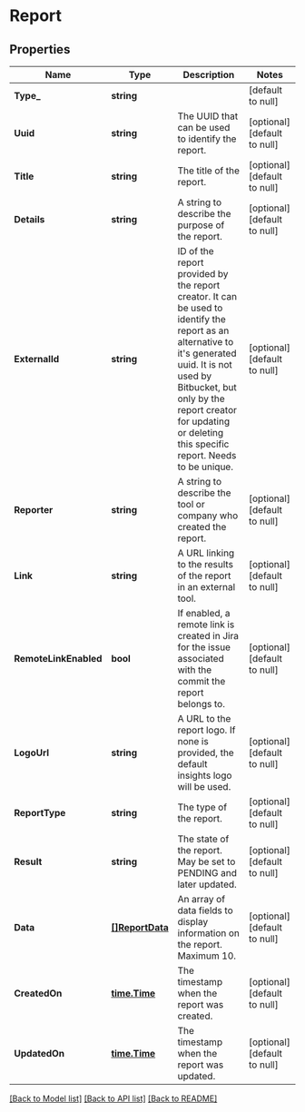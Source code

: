 # Report

## Properties
Name | Type | Description | Notes
------------ | ------------- | ------------- | -------------
**Type_** | **string** |  | [default to null]
**Uuid** | **string** | The UUID that can be used to identify the report. | [optional] [default to null]
**Title** | **string** | The title of the report. | [optional] [default to null]
**Details** | **string** | A string to describe the purpose of the report. | [optional] [default to null]
**ExternalId** | **string** | ID of the report provided by the report creator. It can be used to identify the report as an alternative to it&#x27;s generated uuid. It is not used by Bitbucket, but only by the report creator for updating or deleting this specific report. Needs to be unique. | [optional] [default to null]
**Reporter** | **string** | A string to describe the tool or company who created the report. | [optional] [default to null]
**Link** | **string** | A URL linking to the results of the report in an external tool. | [optional] [default to null]
**RemoteLinkEnabled** | **bool** | If enabled, a remote link is created in Jira for the issue associated with the commit the report belongs to. | [optional] [default to null]
**LogoUrl** | **string** | A URL to the report logo. If none is provided, the default insights logo will be used. | [optional] [default to null]
**ReportType** | **string** | The type of the report. | [optional] [default to null]
**Result** | **string** | The state of the report. May be set to PENDING and later updated. | [optional] [default to null]
**Data** | [**[]ReportData**](report_data.md) | An array of data fields to display information on the report. Maximum 10. | [optional] [default to null]
**CreatedOn** | [**time.Time**](time.Time.md) | The timestamp when the report was created. | [optional] [default to null]
**UpdatedOn** | [**time.Time**](time.Time.md) | The timestamp when the report was updated. | [optional] [default to null]

[[Back to Model list]](../README.md#documentation-for-models) [[Back to API list]](../README.md#documentation-for-api-endpoints) [[Back to README]](../README.md)

